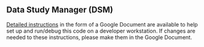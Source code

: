 ## Data Study Manager (DSM)
[Detailed instructions](https://docs.google.com/document/d/1MRkcbLlwM_KMoY8TchP6-YNzcA4zKW-iteEBJ3lrh0o/edit) in the 
form of a Google Document are available to help set up and run/debug this code on a developer workstation.  If 
changes are needed to these instructions, please make them in the Google Document. 

